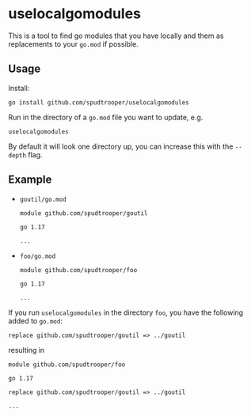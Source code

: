 # uselocalgomodules

This is a tool to find go modules that you have locally and them as replacements to your `go.mod` if possible.

## Usage

Install:

```
go install github.com/spudtrooper/uselocalgomodules
```

Run in the directory of a `go.mod` file you want to update, e.g.

```
uselocalgomodules
```

By default it will look one directory up, you can increase this with the `--depth` flag.

## Example

* `goutil/go.mod`

    ```
    module github.com/spudtrooper/goutil

    go 1.17

    ...
    ```

* `foo/go.mod`

    ```
    module github.com/spudtrooper/foo

    go 1.17

    ...
    ```

If you run `uselocalgomodules` in the directory `foo`, you have the following added to `go.mod`:

```
replace github.com/spudtrooper/goutil => ../goutil
```

resulting in

```
module github.com/spudtrooper/foo

go 1.17

replace github.com/spudtrooper/goutil => ../goutil

...
```